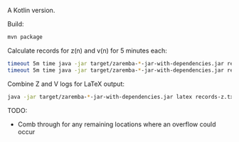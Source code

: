 A Kotlin version.

Build:

```bash
mvn package
```

Calculate records for z(n) and v(n) for 5 minutes each:

```bash
timeout 5m time java -jar target/zaremba-*-jar-with-dependencies.jar records v | tee records-v.txt
timeout 5m time java -jar target/zaremba-*-jar-with-dependencies.jar records z | tee records-z.txt
```

Combine Z and V logs for LaTeX output:

```bash
java -jar target/zaremba-*-jar-with-dependencies.jar latex records-z.txt records-v.txt
```

TODO:

- Comb through for any remaining locations where an overflow could occur

